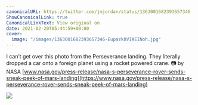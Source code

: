 ```yaml
---
canonicalURL: https://twitter.com/jmjordan/status/1363001682393657346
ShowCanonicalLink: true
CanonicalLinkText: View original on
date: 2021-02-20T05:44:59+00:00
cover:
  image: "/images/1363001682393657346-Eupazk8VIAEINoh.jpg"
---
```

I can’t get over this photo from the Perseverance landing. They literally dropped a car onto a foreign planet using a rocket powered crane. 📷 by NASA [www.nasa.gov/press-release/nasa-s-perseverance-rover-sends-sneak-peek-of-mars-landing](https://www.nasa.gov/press-release/nasa-s-perseverance-rover-sends-sneak-peek-of-mars-landing)

![](/images/1363001682393657346-Eupazk8VIAEINoh.jpg)